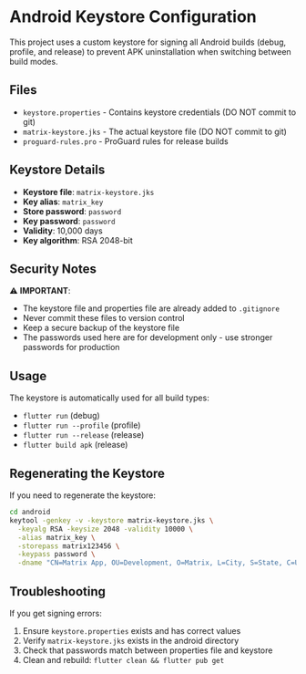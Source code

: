 # Android Keystore Configuration

This project uses a custom keystore for signing all Android builds (debug, profile, and release) to prevent APK uninstallation when switching between build modes.

## Files

- `keystore.properties` - Contains keystore credentials (DO NOT commit to git)
- `matrix-keystore.jks` - The actual keystore file (DO NOT commit to git)
- `proguard-rules.pro` - ProGuard rules for release builds

## Keystore Details

- **Keystore file**: `matrix-keystore.jks`
- **Key alias**: `matrix_key`
- **Store password**: `password`
- **Key password**: `password`
- **Validity**: 10,000 days
- **Key algorithm**: RSA 2048-bit

## Security Notes

⚠️ **IMPORTANT**: 
- The keystore file and properties file are already added to `.gitignore`
- Never commit these files to version control
- Keep a secure backup of the keystore file
- The passwords used here are for development only - use stronger passwords for production

## Usage

The keystore is automatically used for all build types:
- `flutter run` (debug)
- `flutter run --profile` (profile) 
- `flutter run --release` (release)
- `flutter build apk` (release)

## Regenerating the Keystore

If you need to regenerate the keystore:

```bash
cd android
keytool -genkey -v -keystore matrix-keystore.jks \
  -keyalg RSA -keysize 2048 -validity 10000 \
  -alias matrix_key \
  -storepass matrix123456 \
  -keypass password \
  -dname "CN=Matrix App, OU=Development, O=Matrix, L=City, S=State, C=US"
```

## Troubleshooting

If you get signing errors:
1. Ensure `keystore.properties` exists and has correct values
2. Verify `matrix-keystore.jks` exists in the android directory
3. Check that passwords match between properties file and keystore
4. Clean and rebuild: `flutter clean && flutter pub get`

